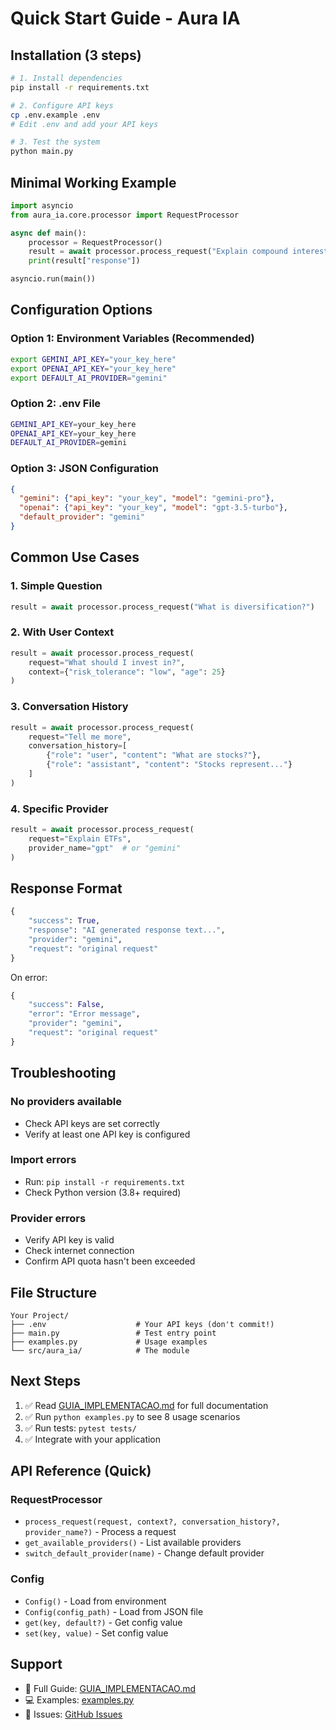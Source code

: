 # Quick Start Guide - Aura IA

## Installation (3 steps)

```bash
# 1. Install dependencies
pip install -r requirements.txt

# 2. Configure API keys
cp .env.example .env
# Edit .env and add your API keys

# 3. Test the system
python main.py
```

## Minimal Working Example

```python
import asyncio
from aura_ia.core.processor import RequestProcessor

async def main():
    processor = RequestProcessor()
    result = await processor.process_request("Explain compound interest")
    print(result["response"])

asyncio.run(main())
```

## Configuration Options

### Option 1: Environment Variables (Recommended)
```bash
export GEMINI_API_KEY="your_key_here"
export OPENAI_API_KEY="your_key_here"
export DEFAULT_AI_PROVIDER="gemini"
```

### Option 2: .env File
```bash
GEMINI_API_KEY=your_key_here
OPENAI_API_KEY=your_key_here
DEFAULT_AI_PROVIDER=gemini
```

### Option 3: JSON Configuration
```json
{
  "gemini": {"api_key": "your_key", "model": "gemini-pro"},
  "openai": {"api_key": "your_key", "model": "gpt-3.5-turbo"},
  "default_provider": "gemini"
}
```

## Common Use Cases

### 1. Simple Question
```python
result = await processor.process_request("What is diversification?")
```

### 2. With User Context
```python
result = await processor.process_request(
    request="What should I invest in?",
    context={"risk_tolerance": "low", "age": 25}
)
```

### 3. Conversation History
```python
result = await processor.process_request(
    request="Tell me more",
    conversation_history=[
        {"role": "user", "content": "What are stocks?"},
        {"role": "assistant", "content": "Stocks represent..."}
    ]
)
```

### 4. Specific Provider
```python
result = await processor.process_request(
    request="Explain ETFs",
    provider_name="gpt"  # or "gemini"
)
```

## Response Format

```python
{
    "success": True,
    "response": "AI generated response text...",
    "provider": "gemini",
    "request": "original request"
}
```

On error:
```python
{
    "success": False,
    "error": "Error message",
    "provider": "gemini",
    "request": "original request"
}
```

## Troubleshooting

### No providers available
- Check API keys are set correctly
- Verify at least one API key is configured

### Import errors
- Run: `pip install -r requirements.txt`
- Check Python version (3.8+ required)

### Provider errors
- Verify API key is valid
- Check internet connection
- Confirm API quota hasn't been exceeded

## File Structure

```
Your Project/
├── .env                    # Your API keys (don't commit!)
├── main.py                 # Test entry point
├── examples.py             # Usage examples
└── src/aura_ia/            # The module
```

## Next Steps

1. ✅ Read [GUIA_IMPLEMENTACAO.md](GUIA_IMPLEMENTACAO.md) for full documentation
2. ✅ Run `python examples.py` to see 8 usage scenarios
3. ✅ Run tests: `pytest tests/`
4. ✅ Integrate with your application

## API Reference (Quick)

### RequestProcessor
- `process_request(request, context?, conversation_history?, provider_name?)` - Process a request
- `get_available_providers()` - List available providers
- `switch_default_provider(name)` - Change default provider

### Config
- `Config()` - Load from environment
- `Config(config_path)` - Load from JSON file
- `get(key, default?)` - Get config value
- `set(key, value)` - Set config value

## Support

- 📖 Full Guide: [GUIA_IMPLEMENTACAO.md](GUIA_IMPLEMENTACAO.md)
- 💻 Examples: [examples.py](examples.py)
- 🐛 Issues: [GitHub Issues](https://github.com/DannyahIA/aura-intelligent-answers-module/issues)
